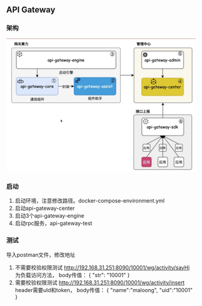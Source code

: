 ## API Gateway

### 架构

![架构图](./doc/archtecture.png)

### 启动

1. 启动环境，注意修改路径。docker-compose-environment.yml
2. 启动api-gateway-center
3. 启动3个api-gateway-engine
4. 启动rpc服务，api-gateway-test

### 测试

导入postman文件，修改地址

1. 不需要校验权限测试
   http://192.168.31.251:8090/10001/wg/activity/sayHi 为负载访问方法，
   body传值： {
   "str": "10001"
   }
2. 需要校验权限测试
   http://192.168.31.251:8090/10001/wg/activity/insert header需要uId和token，
   body传值： {
   "name":"maloong",
   "uid":"10001"
   }

